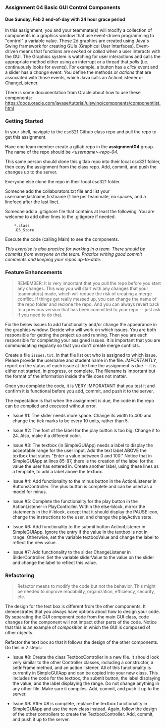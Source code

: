 ### Assignment 04 Basic GUI Control Components

#### Due Sunday, Feb 2 end-of-day with 24 hour grace period

In this assignment, you and your teammate(s) will modify a collection of components in a graphics window that use event-driven programming to "control" a variable value. These 2d graphics are created using Java's Swing framework for creating GUIs (Graphical User Interfaces). Event-driven means that functions are _evoked_ or _called_ when a user interacts with the GUI. The Graphics system is watching for user interactions and calls the appropriate method either using an interrupt or a thread that _polls_ (i.e. continuously looks for events). For example, a button has a _click_ event and a slider has a _change_ event. You define the methods or _actions_ that are associated with those events, which Java calls an ActionListener or ChangeListener.

There is some documentation from Oracle about how to use these components: https://docs.oracle.com/javase/tutorial/uiswing/components/componentlist.html

### Getting Started

In your shell, navigate to the csc321 Github class repo and pull the repo to get this assignment.

Have one team member create a gitlab repo in the **assignment04** group. The name of the repo should be *\<username\>-repo-04*.

This same person should clone this gitlab repo into their local csc321 folder, then copy the assignment from the class repo. Add, commit, and push the changes up to the server.

Everyone else clone the repo in their local csc321 folder. 

Someone add the collaborators.txt file and list your username,lastname,firstname (1 line per teammate, no spaces, and a linefeed after the last line).

Someone add a .gitignore file that contains at least the following. You are welcome to add other lines to the .gitignore if needed.

```
	*.class
	.DS_Store
```

Execute the code (calling Main) to see the components.

_This exercise is also practice for working in a team. There should be commits from everyone on the team. Practice writing good commit comments and keeping your repos up-to-date._

### Feature Enhancements

> REMEMBER: It is very important that you pull the repo before you start any changes. This way you will start with any changes that your teammate(s) made, which will reduce the risk of creating a merge conflict. If things get really messed up, you can change the name of the repo folder and reclone the repo. And you can always revert back to a previous version that has been committed to your repo -- just ask if you need to do that.

Fix the below issues to add functionality and/or change the appearance in the graphics window. Decide who will work on which issues. You are both responsible for getting the project up and running. Then you are each responsible for completing your assigned issues. It is important that you are communicating regularly so that you don't create merge conflicts.

Create a file `issues.txt`. In that file list out who is assigned to which issue. Please provide the username and student name in the file. *IMPORTANTLY*, report on the status of each issue at the time the assignment is due -- it is either not started, in progress, or complete. The filename is important but the format of the information inside the file does not matter.

Once you complete the code, it is VERY IMPORATANT that you test it and confirm it is functional before you add, commit, and push it to the server.

The expectation is that when the assignment is due, the code in the repo can be compiled and executed without error.

- Issue #1: The slider needs more space. Change its width to 400 and change the tick marks to be every 10 units, rather than 5.

- Issue #2: The font of the label for the play button is too big. Change it to 24. Also, make it a different color.

- Issue #3: The textbox (in SimpleGUIApp) needs a label to display the acceptable range for the user input. Add the text label ABOVE the textbox that states "Enter a value between 0 and 100." Notice that in SimpleGUIApp at lines 85-87, there is the creation of the label for the value the user has entered in. Create another label, using these lines as a template, to add a label above the textbox.

- Issue #4: Add functionality to the minus button in the ActionListener in ButtonsController. The plus button is complete and can be used as a model for minus.

- Issue #5: Complete the functionality for the play button in the ActionListener in PlayController. Within the else-block, mirror the statements in the if-block, except that it should display the PAUSE icon, change the instructions to the user, and change the playActive state.

- Issue #6: Add functionality to the submit button ActionListener in SimpleGUIApp. Ignore the entry if the value in the textbox is not in range. Otherwise, set the variable textboxValue and change the label to reflect the new value.

- Issue #7: Add functionality to the slider ChangeListener in SliderController. Set the variable sliderValue to the value on the slider and change the label to reflect this value.

### Refactoring

> Refactor means to modify the code but not the behavior. This might be needed to improve readability, organization, efficiency, security, etc.

The design for the text box is different from the other components. It demonstrates that you always have options about how to design your code. By separating the GUI component code from the main GUI class, code changes for the component will not impact other parts of the code. Notice that this is an example of _composition_ in which the GUI is composed of other objects. 

Refactor the text box so that it follows the design of the other components. Do this in 2 steps:

- Issue #8: Create the class TextboxController in a new file. It should look very similar to the other Controller classes, including a constructor, a setInFrame method, and an action listener. All of this functionality is currently in SimpleGUIApp and can be copied into your new class. This includes the code for the textbox, the submit button, the label displaying the value, and the label displaying the range. Do not change anything in any other file. Make sure it compiles. Add, commit, and push it up to the server.

- Issue #9: After #8 is complete, replace the textbox functionality in SimpleGUIApp and use the new class instead. Again, follow the design of the other controllers to create the TextboxController. Add, commit, and push it up to the server.
















